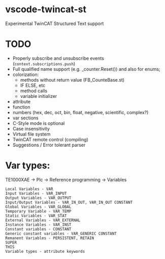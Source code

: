 # vscode-twincat-st
Experimental TwinCAT Structured Text support

# TODO
- Properly subscribe and unsubscribe events (`context.subscriptions.push`)
- Full qualified name support (e.g. _counter.Reset()) and also for enums;
- colorization:
    - methods without return value (FB_CounteBase.st)
    - IF ELSE, etc
    - method calls
    - variable initializer
- attribute
- function
- numbers (hex, dec, oct, bin, float, negative, scientific, complex?)
- var sections
- C-Style mode is optional
- Case insensitivity
- Virtual file system
- TwinCAT remote control (compiling)
- Suggestions / Error tolerant parser

# Var types:

TE1000XAE -> Plc -> Reference programming -> Variables

    Local Variables - VAR
    Input Variables - VAR_INPUT
    Output Variables - VAR_OUTPUT
    Input/Output Variables - VAR_IN_OUT, VAR_IN_OUT CONSTANT
    Global Variables - VAR_GLOBAL
    Temporary Variable - VAR_TEMP
    Static Variables - VAR_STAT
    External Variables - VAR_EXTERNAL
    Instance Variables - VAR_INST
    Constant variables - CONSTANT
    Generic constant variables - VAR_GENERIC CONSTANT
    Remanent Variables - PERSISTENT, RETAIN
    SUPER
    THIS
    Variable types - attribute keywords